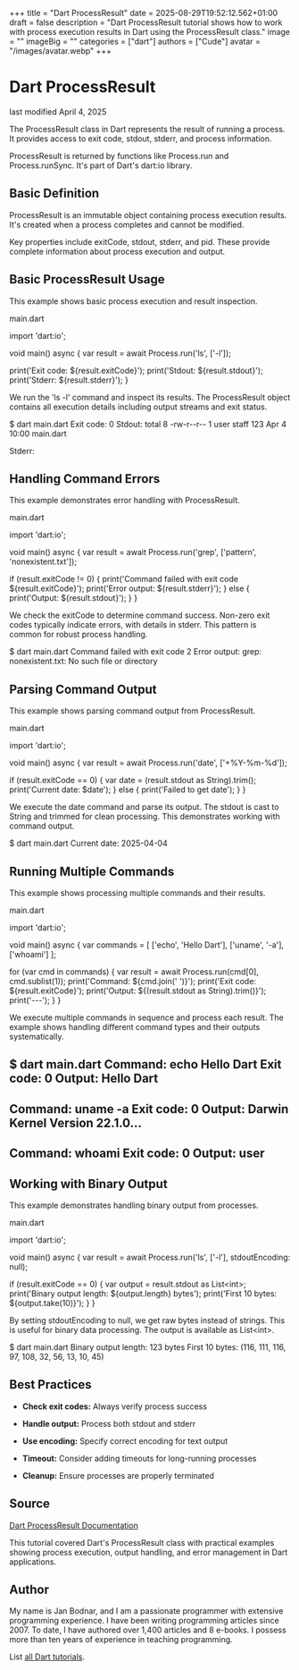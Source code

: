 +++
title = "Dart ProcessResult"
date = 2025-08-29T19:52:12.562+01:00
draft = false
description = "Dart ProcessResult tutorial shows how to work with process execution results in Dart using the ProcessResult class."
image = ""
imageBig = ""
categories = ["dart"]
authors = ["Cude"]
avatar = "/images/avatar.webp"
+++

# Dart ProcessResult

last modified April 4, 2025

The ProcessResult class in Dart represents the result of running
a process. It provides access to exit code, stdout, stderr, and process
information.

ProcessResult is returned by functions like Process.run and
Process.runSync. It's part of Dart's dart:io library.

## Basic Definition

ProcessResult is an immutable object containing process execution
results. It's created when a process completes and cannot be modified.

Key properties include exitCode, stdout, stderr, and pid. These provide
complete information about process execution and output.

## Basic ProcessResult Usage

This example shows basic process execution and result inspection.

main.dart
  

import 'dart:io';

void main() async {
  var result = await Process.run('ls', ['-l']);
  
  print('Exit code: ${result.exitCode}');
  print('Stdout: ${result.stdout}');
  print('Stderr: ${result.stderr}');
}

We run the 'ls -l' command and inspect its results. The
ProcessResult object contains all execution details including
output streams and exit status.

$ dart main.dart
Exit code: 0
Stdout: total 8
-rw-r--r--  1 user  staff  123 Apr  4 10:00 main.dart

Stderr: 

## Handling Command Errors

This example demonstrates error handling with ProcessResult.

main.dart
  

import 'dart:io';

void main() async {
  var result = await Process.run('grep', ['pattern', 'nonexistent.txt']);
  
  if (result.exitCode != 0) {
    print('Command failed with exit code ${result.exitCode}');
    print('Error output: ${result.stderr}');
  } else {
    print('Output: ${result.stdout}');
  }
}

We check the exitCode to determine command success. Non-zero exit codes
typically indicate errors, with details in stderr. This pattern is common
for robust process handling.

$ dart main.dart
Command failed with exit code 2
Error output: grep: nonexistent.txt: No such file or directory

## Parsing Command Output

This example shows parsing command output from ProcessResult.

main.dart
  

import 'dart:io';

void main() async {
  var result = await Process.run('date', ['+%Y-%m-%d']);
  
  if (result.exitCode == 0) {
    var date = (result.stdout as String).trim();
    print('Current date: $date');
  } else {
    print('Failed to get date');
  }
}

We execute the date command and parse its output. The stdout is cast to
String and trimmed for clean processing. This demonstrates working
with command output.

$ dart main.dart
Current date: 2025-04-04

## Running Multiple Commands

This example shows processing multiple commands and their results.

main.dart
  

import 'dart:io';

void main() async {
  var commands = [
    ['echo', 'Hello Dart'],
    ['uname', '-a'],
    ['whoami']
  ];
  
  for (var cmd in commands) {
    var result = await Process.run(cmd[0], cmd.sublist(1));
    print('Command: ${cmd.join(' ')}');
    print('Exit code: ${result.exitCode}');
    print('Output: ${(result.stdout as String).trim()}');
    print('---');
  }
}

We execute multiple commands in sequence and process each result. The example
shows handling different command types and their outputs systematically.

$ dart main.dart
Command: echo Hello Dart
Exit code: 0
Output: Hello Dart
---
Command: uname -a
Exit code: 0
Output: Darwin Kernel Version 22.1.0...
---
Command: whoami
Exit code: 0
Output: user
---

## Working with Binary Output

This example demonstrates handling binary output from processes.

main.dart
  

import 'dart:io';

void main() async {
  var result = await Process.run('ls', ['-l'], stdoutEncoding: null);
  
  if (result.exitCode == 0) {
    var output = result.stdout as List&lt;int&gt;;
    print('Binary output length: ${output.length} bytes');
    print('First 10 bytes: ${output.take(10)}');
  }
}

By setting stdoutEncoding to null, we get raw bytes instead of strings. This is
useful for binary data processing. The output is available as List&lt;int&gt;.

$ dart main.dart
Binary output length: 123 bytes
First 10 bytes: (116, 111, 116, 97, 108, 32, 56, 13, 10, 45)

## Best Practices

- **Check exit codes:** Always verify process success

- **Handle output:** Process both stdout and stderr

- **Use encoding:** Specify correct encoding for text output

- **Timeout:** Consider adding timeouts for long-running processes

- **Cleanup:** Ensure processes are properly terminated

## Source

[Dart ProcessResult Documentation](https://api.dart.dev/stable/dart-io/ProcessResult-class.html)

This tutorial covered Dart's ProcessResult class with practical examples showing
process execution, output handling, and error management in Dart applications.

## Author

My name is Jan Bodnar, and I am a passionate programmer with extensive
programming experience. I have been writing programming articles since 2007.
To date, I have authored over 1,400 articles and 8 e-books. I possess more
than ten years of experience in teaching programming.

List [all Dart tutorials](/dart/).